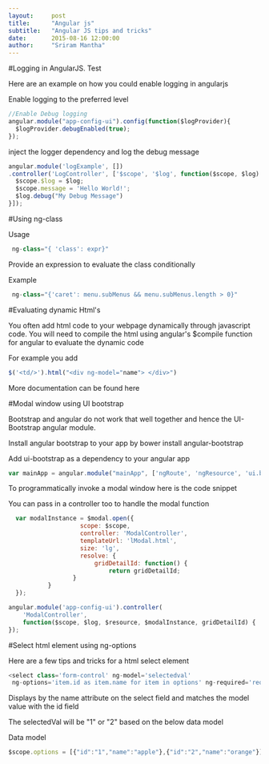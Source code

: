 ```yaml
---
layout:     post
title:      "Angular js"
subtitle:   "Angular JS tips and tricks"
date:       2015-08-16 12:00:00
author:     "Sriram Mantha"
---
```


#Logging in AngularJS. Test

Here are an example on how you could enable logging in angularjs

Enable logging to the preferred level

```javascript
//Enable Debug logging
angular.module("app-config-ui").config(function($logProvider){
  $logProvider.debugEnabled(true);
});
```

inject the logger dependency and log the debug message

``` javascript
angular.module('logExample', [])
.controller('LogController', ['$scope', '$log', function($scope, $log) {
  $scope.$log = $log;
  $scope.message = 'Hello World!';
  $log.debug("My Debug Message")
}]);
```


#Using ng-class

Usage

``` javascript
 ng-class="{ 'class': expr}"
```

Provide an expression to evaluate the class conditionally

Example

``` javascript
 ng-class="{'caret': menu.subMenus && menu.subMenus.length > 0}"
```


#Evaluating dynamic Html's

You often add html code to your webpage dynamically through javascript code. 
You will need to compile the html using angular's $compile function for angular to evaluate the dynamic code

For example you add

``` javascript
$('<td/>').html("<div ng-model="name"> </div>")
```

More documentation can be found here



#Modal window using UI bootstrap

Bootstrap and angular do not work that well together and hence the UI-Bootstrap angular module.

Install angular bootstrap to your app by 
bower install angular-bootstrap

Add ui-bootstrap as a dependency to your angular app

``` javascript
var mainApp = angular.module("mainApp", ['ngRoute', 'ngResource', 'ui.bootstrap', 'appcore']);
```

To programmatically  invoke a modal window here is the code snippet

You can pass in a controller too to handle the modal function

``` javascript
  var modalInstance = $modal.open({
                    scope: $scope,
                    controller: 'ModalController',
                    templateUrl: 'lModal.html',
                    size: 'lg',
                    resolve: {
                        gridDetailId: function() {
                            return gridDetailId;
                  }
           }
  });

angular.module('app-config-ui').controller(
    'ModalController',
    function($scope, $log, $resource, $modalInstance, gridDetailId) {
});
```


#Select html element using ng-options

Here are a few tips and tricks for a html select element

``` javascript
<select class='form-control' ng-model='selectedval' 
 ng-options='item.id as item.name for item in options' ng-required='required'><option value=''>-- select --</option></select>
```

Displays by the name attribute on the select field and matches the model value with the id field

The selectedVal will be "1" or "2" based on the below data model

Data model

``` javascript
$scope.options = [{"id":"1","name":"apple"},{"id":"2","name":"orange"}];
```